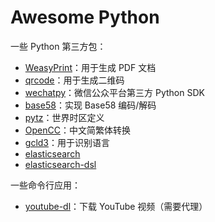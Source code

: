 # Awesome Python

一些 Python 第三方包：

- [WeasyPrint](https://pypi.org/project/WeasyPrint/)：用于生成 PDF 文档
- [qrcode](https://pypi.org/project/qrcode/)：用于生成二维码
- [wechatpy](https://pypi.org/project/wechatpy/)：微信公众平台第三方 Python SDK
- [base58](https://pypi.org/project/base58/)：实现 Base58 编码/解码
- [pytz](https://pypi.org/project/pytz/)：世界时区定义
- [OpenCC](https://github.com/BYVoid/OpenCC)：中文简繁体转换
- [gcld3](https://pypi.org/project/gcld3/)：用于识别语言
- [elasticsearch](https://pypi.org/project/elasticsearch/)
- [elasticsearch-dsl](https://pypi.org/project/elasticsearch-dsl/)

一些命令行应用：

- [youtube-dl](https://pypi.org/project/youtube_dl/)：下载 YouTube 视频（需要代理）
